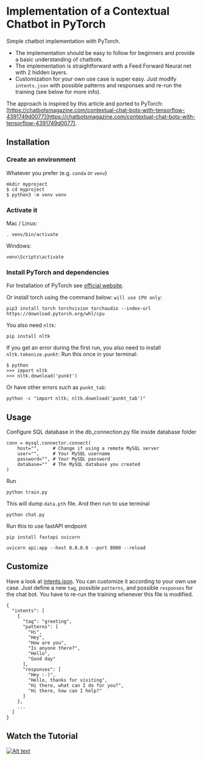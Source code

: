 # Implementation of a Contextual Chatbot in PyTorch

Simple chatbot implementation with PyTorch.

- The implementation should be easy to follow for beginners and provide a basic understanding of chatbots.
- The implementation is straightforward with a Feed Forward Neural net with 2 hidden layers.
- Customization for your own use case is super easy. Just modify `intents.json` with possible patterns and responses and re-run the training (see below for more info).

The approach is inspired by this article and ported to PyTorch: [https://chatbotsmagazine.com/contextual-chat-bots-with-tensorflow-4391749d0077](https://chatbotsmagazine.com/contextual-chat-bots-with-tensorflow-4391749d0077).

## Installation

### Create an environment

Whatever you prefer (e.g. `conda` or `venv`)

```console
mkdir myproject
$ cd myproject
$ python3 -m venv venv
```

### Activate it

Mac / Linux:

```console
. venv/bin/activate
```

Windows:

```console
venv\Scripts\activate
```

### Install PyTorch and dependencies

For Installation of PyTorch see [official website](https://pytorch.org/).

Or install torch using the command below: `will use CPU only`:

```console
pip3 install torch torchvision torchaudio --index-url https://download.pytorch.org/whl/cpu
```

You also need `nltk`:

```console
pip install nltk
```

If you get an error during the first run, you also need to install `nltk.tokenize.punkt`:
Run this once in your terminal:

```console
$ python
>>> import nltk
>>> nltk.download('punkt')
```

Or have other errors such as `punkt_tab`:

```console
python -c "import nltk; nltk.download('punkt_tab')"
```

## Usage

Configure SQL database in the db_connection.py file inside database folder

```console
conn = mysql.connector.connect(
    host="",     # Change if using a remote MySQL server
    user="",     # Your MySQL username
    password="", # Your MySQL password
    database=""  # The MySQL database you created
)
```

Run

```console
python train.py
```

This will dump `data.pth` file. And then run to use terminal

```console
python chat.py
```

Run this to use fastAPI endpoint

```console
pip install fastapi uvicorn

uvicorn api:app --host 0.0.0.0 --port 8000 --reload
```

## Customize

Have a look at [intents.json](intents.json). You can customize it according to your own use case. Just define a new `tag`, possible `patterns`, and possible `responses` for the chat bot. You have to re-run the training whenever this file is modified.

```console
{
  "intents": [
    {
      "tag": "greeting",
      "patterns": [
        "Hi",
        "Hey",
        "How are you",
        "Is anyone there?",
        "Hello",
        "Good day"
      ],
      "responses": [
        "Hey :-)",
        "Hello, thanks for visiting",
        "Hi there, what can I do for you?",
        "Hi there, how can I help?"
      ]
    },
    ...
  ]
}
```

## Watch the Tutorial

[![Alt text](https://img.youtube.com/vi/RpWeNzfSUHw/hqdefault.jpg)](https://www.youtube.com/watch?v=RpWeNzfSUHw&list=PLqnslRFeH2UrFW4AUgn-eY37qOAWQpJyg)
